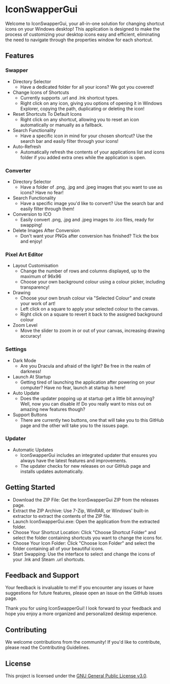 # IconSwapperGui
Welcome to IconSwapperGui, your all-in-one solution for changing shortcut icons on your Windows desktop! This application is designed to make the process of customizing your desktop icons easy and efficient, eliminating the need to navigate through the properties window for each shortcut.

## Features
### Swapper
- Directory Selector
  - Have a dedicated folder for all your icons? We got you covered!
- Change Icons of Shortcuts
  - Currently supports .url and .lnk shortcut types.
  - Right click on any icon, giving you options of opening it in Windows Explorer, copying the path, duplicating or deleting the icon!
- Reset Shortcuts To Default Icons
  - Right click on any shortcut, allowing you to reset an icon automatically or manually as a fallback.
- Search Functionality
  - Have a specific icon in mind for your chosen shortcut? Use the search bar and easily filter through your icons!
- Auto-Refresh
  - Automatically refresh the contents of your applications list and icons folder if you added extra ones while the application is open.

### Converter
- Directory Selector
  - Have a folder of .png, .jpg and .jpeg images that you want to use as icons? Have no fear!
- Search Functionality
  - Have a specific image you'd like to convert? Use the search bar and easily filter through them!
- Conversion to ICO
  - Easily convert .png, .jpg and .jpeg images to .ico files, ready for swapping!
- Delete Images After Conversion
  - Don't want your PNGs after conversion has finished? Tick the box and enjoy!
 
### Pixel Art Editor
- Layout Customisation
  - Change the number of rows and columns displayed, up to the maximum of 96x96
  - Choose your own background colour using a colour picker, including transparency!
- Drawing
  - Choose your own brush colour via "Selected Colour" and create your work of art!
  - Left click on a square to apply your selected colour to the canvas.
  - Right click on a square to revert it back to the assigned background colour
- Zoom Level
  - Move the slider to zoom in or out of your canvas, increasing drawing accuracy!
 
### Settings
- Dark Mode
  - Are you Dracula and afraid of the light? Be free in the realm of darkness!
- Launch At Startup
  - Getting tired of launching the application after powering on your computer? Have no fear, launch at startup is here!
- Auto Update
  - Does the updater popping up at startup get a little bit annoying? Well, now you can disable it! Do you really want to miss out on amazing new features though?
- Support Buttons
  - There are currently two buttons, one that will take you to this GitHub page and the other will take you to the issues page.

### Updater
- Automatic Updates
  - IconSwapperGui includes an integrated updater that ensures you always have the latest features and improvements.
  - The updater checks for new releases on our GitHub page and installs updates automatically.

## Getting Started
- Download the ZIP File: Get the IconSwapperGui ZIP from the releases page.
- Extract the ZIP Archive: Use 7-Zip, WinRAR, or Windows' built-in extractor to extract the contents of the ZIP file.
- Launch IconSwapperGui.exe: Open the application from the extracted folder.
- Choose Your Shortcut Location: Click "Choose Shortcut Folder" and select the folder containing shortcuts you want to change the icons for.
- Choose Your Icon Folder: Click "Choose Icon Folder" and select the folder containing all of your beautiful icons.
- Start Swapping: Use the interface to select and change the icons of your .lnk and Steam .url shortcuts.

## Feedback and Support
Your feedback is invaluable to me! If you encounter any issues or have suggestions for future features, please open an issue on the GitHub issues page.

Thank you for using IconSwapperGui! I look forward to your feedback and hope you enjoy a more organized and personalized desktop experience.

## Contributing
We welcome contributions from the community! If you'd like to contribute, please read the Contributing Guidelines.

## License
This project is licensed under the [GNU General Public License v3.0](LICENSE).
